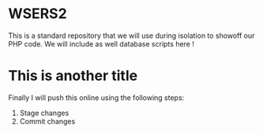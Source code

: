 # WSERS2

This is a standard repository that we will use during isolation 
to showoff our PHP code. We will include as well database scripts here !

# This is another title

Finally I will push this online using the following steps:

1. Stage changes
2. Commit changes


